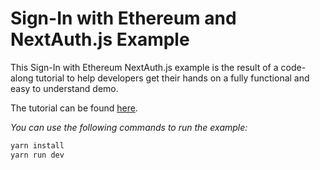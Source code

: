 # Sign-In with Ethereum and NextAuth.js Example

This Sign-In with Ethereum NextAuth.js example is the result of a code-along tutorial
to help developers get their hands on a fully functional and easy to understand demo.

The tutorial can be found [here](https://docs.login.xyz).

_You can use the following commands to run the example:_

```bash
yarn install
yarn run dev
```

